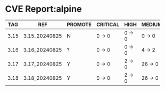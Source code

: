 # CVE Report:alpine
| TAG  |      REF      | PROMOTE | CRITICAL |  HIGH  | MEDIUM  |  LOW   | UNKNOWN |
|------|---------------|---------|----------|--------|---------|--------|---------|
| 3.15 | 3.15_20240825 | N       | 0 -> 0   | 0 -> 0 | 0 -> 0  | 0 -> 0 | 0 -> 0  |
| 3.16 | 3.16_20240825 | ?       | 0 -> 0   | 0 -> 0 | 4 -> 2  | 0 -> 0 | 0 -> 0  |
| 3.17 | 3.17_20240825 | Y       | 0 -> 0   | 2 -> 0 | 26 -> 0 | 2 -> 0 | 0 -> 0  |
| 3.18 | 3.18_20240825 | Y       | 0 -> 0   | 2 -> 0 | 26 -> 0 | 2 -> 0 | 0 -> 0  |
